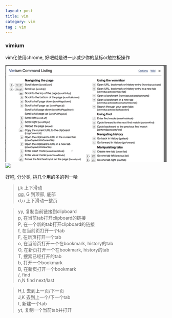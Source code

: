 ```yaml
---
layout: post
title: vim
category: vim
tag : vim
---
```


### vimium  

vim化使用chrome, 好吧就是进一步减少你的鼠标or触控板操作  

<img src="/img/in-post/vimium.png">  

<img src="/img/in-post/vimium1.png">  

好吧, 分分类, 挑几个用的多的列一哈  
>j,k 上下滑动  
>gg, G 到顶部, 底部  
>d,u 上下滑动一整页  

>yy, 复制当前链接到clipboard  
>p, 在当前tab打开clipboard的链接  
>P, 在一个新的tab打开clipboard的链接  
>f, 在当前页打开一个tab  
>F, 在新页打开一个tab  
>o, 在当前页打开一个在bookmark, history的tab  
>O, 在新页打开一个在bookmark, history的tab  
>T, 搜索已经打开的tab  
>b, 打开一个bookmark  
>B, 在新页打开一个bookmark  
>/, find  
>n,N find next/last  

>H,L 去到上一页/下一页  
>J,K 去到上一个/下一个tab  
>t, 新建一个tab  
>yt, 复制一个当前tab并打开  



